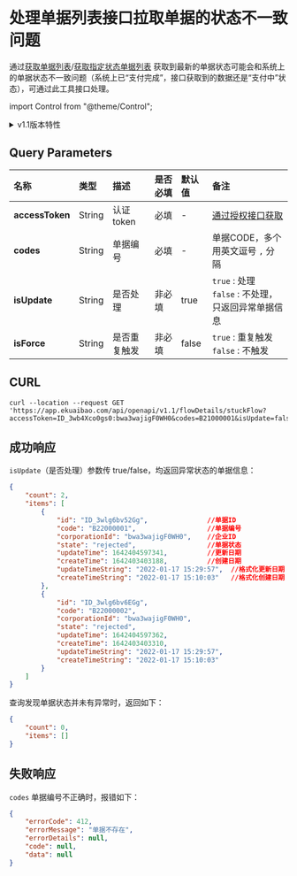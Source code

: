 # 处理单据列表接口拉取单据的状态不一致问题
通过[获取单据列表](/docs/v2.0/open-api/flows/get-forms-sequences)/[获取指定状态单据列表](/docs/v2.0/open-api/flows/get-forms-sequences-byState)
获取到最新的单据状态可能会和系统上的单据状态不一致问题（系统上已“支付完成”，接口获取到的数据还是“支付中”状态），可通过此工具接口处理。

import Control from "@theme/Control";

<Control
method="GET"
url="/api/openapi/v1.1/flowDetails/stuckFlow"
/>

<details>
  <summary>v1.1版本特性</summary>
  <div>
    - 🆕 新增 isForce 字段，表示是否重复触发，默认为 false。当该值为 true 时，会将 flow_flow 表的 version（版本号）修改为 1，再修改为 999。
  </div>
</details>

## Query Parameters

| 名称 | 类型 | 描述 | 是否必填 | 默认值 | 备注 |
| :--- | :--- | :--- | :--- |:--- | :--- |
| **accessToken** | String | 认证token  | 必填  | - | [通过授权接口获取](/docs/open-api/getting-started/auth) |
| **codes**       | String | 单据编号    | 必填  | - | 单据CODE，多个用英文逗号 `,` 分隔 |
| **isUpdate**    | String | 是否处理    | 非必填 | true | `true` : 处理<br/>`false` : 不处理，只返回异常单据信息 |
| **isForce**     | String | 是否重复触发 | 非必填 | false | `true` : 重复触发<br/>`false` : 不触发 |

## CURL
```shell
curl --location --request GET 'https://app.ekuaibao.com/api/openapi/v1.1/flowDetails/stuckFlow?accessToken=ID_3wb4Xco0gs0:bwa3wajigF0WH0&codes=B21000001&isUpdate=false'
```

## 成功响应
`isUpdate`（是否处理）参数传 true/false，均返回异常状态的单据信息：
```json
{
    "count": 2,
    "items": [
        {
            "id": "ID_3wlg6bv52Gg",               //单据ID
            "code": "B22000001",                  //单据编号
            "corporationId": "bwa3wajigF0WH0",    //企业ID
            "state": "rejected",                  //单据状态
            "updateTime": 1642404597341,          //更新日期
            "createTime": 1642403403188,          //创建日期
            "updateTimeString": "2022-01-17 15:29:57",  //格式化更新日期
            "createTimeString": "2022-01-17 15:10:03"   //格式化创建日期
        },
        {
            "id": "ID_3wlg6bv6EGg",
            "code": "B22000002",
            "corporationId": "bwa3wajigF0WH0",
            "state": "rejected",
            "updateTime": 1642404597362,
            "createTime": 1642403403310,
            "updateTimeString": "2022-01-17 15:29:57",
            "createTimeString": "2022-01-17 15:10:03"
        }
    ]
}
```

查询发现单据状态并未有异常时，返回如下：
```json
{
    "count": 0,
    "items": []
}

```

## 失败响应
`codes` 单据编号不正确时，报错如下：
```json
{
    "errorCode": 412,
    "errorMessage": "单据不存在",
    "errorDetails": null,
    "code": null,
    "data": null
}
```
